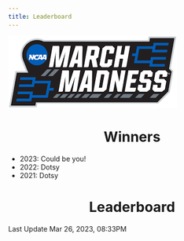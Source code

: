 ```yaml
---
title: Leaderboard
---
```


<link href="/rmarkdown-libs/tabwid/tabwid.css" rel="stylesheet" />

<style type="text/css">
h1 {
  text-align: center;
}
</style>

![march madness logo](march_madness_logo.png)

# Winners

-   2023: Could be you!
-   2022: Dotsy
-   2021: Dotsy

# Leaderboard

Last Update Mar 26, 2023, 08:33PM

<template id="38158540-de96-4232-85e2-692192df03c1"><style>
.tabwid table{
  border-spacing:0px !important;
  border-collapse:collapse;
  line-height:1;
  margin-left:auto;
  margin-right:auto;
  border-width: 0;
  display: table;
  margin-top: 1.275em;
  margin-bottom: 1.275em;
  border-color: transparent;
}
.tabwid_left table{
  margin-left:0;
}
.tabwid_right table{
  margin-right:0;
}
.tabwid td {
    padding: 0;
}
.tabwid a {
  text-decoration: none;
}
.tabwid thead {
    background-color: transparent;
}
.tabwid tfoot {
    background-color: transparent;
}
.tabwid table tr {
background-color: transparent;
}
</style><div class="tabwid"><style>.cl-09531212{}.cl-094a86a6{font-family:'Helvetica';font-size:11pt;font-weight:bold;font-style:normal;text-decoration:none;color:rgba(0, 0, 0, 1.00);background-color:transparent;}.cl-094a86c4{font-family:'Helvetica';font-size:11pt;font-weight:normal;font-style:normal;text-decoration:none;color:rgba(0, 0, 0, 1.00);background-color:transparent;}.cl-094aa4ba{margin:0;text-align:center;border-bottom: 0 solid rgba(0, 0, 0, 1.00);border-top: 0 solid rgba(0, 0, 0, 1.00);border-left: 0 solid rgba(0, 0, 0, 1.00);border-right: 0 solid rgba(0, 0, 0, 1.00);padding-bottom:5pt;padding-top:5pt;padding-left:5pt;padding-right:5pt;line-height: 1;background-color:transparent;}.cl-094af316{width:126.3pt;background-color:transparent;vertical-align: middle;border-bottom: 0 solid rgba(0, 0, 0, 1.00);border-top: 0 solid rgba(0, 0, 0, 1.00);border-left: 0 solid rgba(0, 0, 0, 1.00);border-right: 0 solid rgba(0, 0, 0, 1.00);margin-bottom:0;margin-top:0;margin-left:0;margin-right:0;}.cl-094af320{width:70.1pt;background-color:transparent;vertical-align: middle;border-bottom: 0 solid rgba(0, 0, 0, 1.00);border-top: 0 solid rgba(0, 0, 0, 1.00);border-left: 0 solid rgba(0, 0, 0, 1.00);border-right: 0 solid rgba(0, 0, 0, 1.00);margin-bottom:0;margin-top:0;margin-left:0;margin-right:0;}.cl-094af32a{width:114.7pt;background-color:transparent;vertical-align: middle;border-bottom: 0 solid rgba(0, 0, 0, 1.00);border-top: 0 solid rgba(0, 0, 0, 1.00);border-left: 0 solid rgba(0, 0, 0, 1.00);border-right: 0 solid rgba(0, 0, 0, 1.00);margin-bottom:0;margin-top:0;margin-left:0;margin-right:0;}.cl-094af32b{width:51.1pt;background-color:transparent;vertical-align: middle;border-bottom: 0 solid rgba(0, 0, 0, 1.00);border-top: 0 solid rgba(0, 0, 0, 1.00);border-left: 0 solid rgba(0, 0, 0, 1.00);border-right: 0 solid rgba(0, 0, 0, 1.00);margin-bottom:0;margin-top:0;margin-left:0;margin-right:0;}.cl-094af334{width:47.4pt;background-color:transparent;vertical-align: middle;border-bottom: 0 solid rgba(0, 0, 0, 1.00);border-top: 0 solid rgba(0, 0, 0, 1.00);border-left: 0 solid rgba(0, 0, 0, 1.00);border-right: 0 solid rgba(0, 0, 0, 1.00);margin-bottom:0;margin-top:0;margin-left:0;margin-right:0;}.cl-094af335{width:126.3pt;background-color:transparent;vertical-align: middle;border-bottom: 0 solid rgba(0, 0, 0, 1.00);border-top: 0 solid rgba(0, 0, 0, 1.00);border-left: 0 solid rgba(0, 0, 0, 1.00);border-right: 0 solid rgba(0, 0, 0, 1.00);margin-bottom:0;margin-top:0;margin-left:0;margin-right:0;}.cl-094af336{width:114.7pt;background-color:transparent;vertical-align: middle;border-bottom: 0 solid rgba(0, 0, 0, 1.00);border-top: 0 solid rgba(0, 0, 0, 1.00);border-left: 0 solid rgba(0, 0, 0, 1.00);border-right: 0 solid rgba(0, 0, 0, 1.00);margin-bottom:0;margin-top:0;margin-left:0;margin-right:0;}.cl-094af33e{width:70.1pt;background-color:transparent;vertical-align: middle;border-bottom: 0 solid rgba(0, 0, 0, 1.00);border-top: 0 solid rgba(0, 0, 0, 1.00);border-left: 0 solid rgba(0, 0, 0, 1.00);border-right: 0 solid rgba(0, 0, 0, 1.00);margin-bottom:0;margin-top:0;margin-left:0;margin-right:0;}.cl-094af33f{width:51.1pt;background-color:transparent;vertical-align: middle;border-bottom: 0 solid rgba(0, 0, 0, 1.00);border-top: 0 solid rgba(0, 0, 0, 1.00);border-left: 0 solid rgba(0, 0, 0, 1.00);border-right: 0 solid rgba(0, 0, 0, 1.00);margin-bottom:0;margin-top:0;margin-left:0;margin-right:0;}.cl-094af348{width:47.4pt;background-color:transparent;vertical-align: middle;border-bottom: 0 solid rgba(0, 0, 0, 1.00);border-top: 0 solid rgba(0, 0, 0, 1.00);border-left: 0 solid rgba(0, 0, 0, 1.00);border-right: 0 solid rgba(0, 0, 0, 1.00);margin-bottom:0;margin-top:0;margin-left:0;margin-right:0;}.cl-094af349{width:47.4pt;background-color:transparent;vertical-align: middle;border-bottom: 0 solid rgba(0, 0, 0, 1.00);border-top: 0 solid rgba(0, 0, 0, 1.00);border-left: 0 solid rgba(0, 0, 0, 1.00);border-right: 0 solid rgba(0, 0, 0, 1.00);margin-bottom:0;margin-top:0;margin-left:0;margin-right:0;}.cl-094af34a{width:126.3pt;background-color:transparent;vertical-align: middle;border-bottom: 0 solid rgba(0, 0, 0, 1.00);border-top: 0 solid rgba(0, 0, 0, 1.00);border-left: 0 solid rgba(0, 0, 0, 1.00);border-right: 0 solid rgba(0, 0, 0, 1.00);margin-bottom:0;margin-top:0;margin-left:0;margin-right:0;}.cl-094af352{width:114.7pt;background-color:transparent;vertical-align: middle;border-bottom: 0 solid rgba(0, 0, 0, 1.00);border-top: 0 solid rgba(0, 0, 0, 1.00);border-left: 0 solid rgba(0, 0, 0, 1.00);border-right: 0 solid rgba(0, 0, 0, 1.00);margin-bottom:0;margin-top:0;margin-left:0;margin-right:0;}.cl-094af353{width:70.1pt;background-color:transparent;vertical-align: middle;border-bottom: 0 solid rgba(0, 0, 0, 1.00);border-top: 0 solid rgba(0, 0, 0, 1.00);border-left: 0 solid rgba(0, 0, 0, 1.00);border-right: 0 solid rgba(0, 0, 0, 1.00);margin-bottom:0;margin-top:0;margin-left:0;margin-right:0;}.cl-094af354{width:51.1pt;background-color:transparent;vertical-align: middle;border-bottom: 0 solid rgba(0, 0, 0, 1.00);border-top: 0 solid rgba(0, 0, 0, 1.00);border-left: 0 solid rgba(0, 0, 0, 1.00);border-right: 0 solid rgba(0, 0, 0, 1.00);margin-bottom:0;margin-top:0;margin-left:0;margin-right:0;}.cl-094af366{width:70.1pt;background-color:transparent;vertical-align: middle;border-bottom: 0 solid rgba(0, 0, 0, 1.00);border-top: 0 solid rgba(0, 0, 0, 1.00);border-left: 0 solid rgba(0, 0, 0, 1.00);border-right: 0 solid rgba(0, 0, 0, 1.00);margin-bottom:0;margin-top:0;margin-left:0;margin-right:0;}.cl-094af367{width:47.4pt;background-color:transparent;vertical-align: middle;border-bottom: 0 solid rgba(0, 0, 0, 1.00);border-top: 0 solid rgba(0, 0, 0, 1.00);border-left: 0 solid rgba(0, 0, 0, 1.00);border-right: 0 solid rgba(0, 0, 0, 1.00);margin-bottom:0;margin-top:0;margin-left:0;margin-right:0;}.cl-094af370{width:126.3pt;background-color:transparent;vertical-align: middle;border-bottom: 0 solid rgba(0, 0, 0, 1.00);border-top: 0 solid rgba(0, 0, 0, 1.00);border-left: 0 solid rgba(0, 0, 0, 1.00);border-right: 0 solid rgba(0, 0, 0, 1.00);margin-bottom:0;margin-top:0;margin-left:0;margin-right:0;}.cl-094af37a{width:114.7pt;background-color:transparent;vertical-align: middle;border-bottom: 0 solid rgba(0, 0, 0, 1.00);border-top: 0 solid rgba(0, 0, 0, 1.00);border-left: 0 solid rgba(0, 0, 0, 1.00);border-right: 0 solid rgba(0, 0, 0, 1.00);margin-bottom:0;margin-top:0;margin-left:0;margin-right:0;}.cl-094af37b{width:51.1pt;background-color:transparent;vertical-align: middle;border-bottom: 0 solid rgba(0, 0, 0, 1.00);border-top: 0 solid rgba(0, 0, 0, 1.00);border-left: 0 solid rgba(0, 0, 0, 1.00);border-right: 0 solid rgba(0, 0, 0, 1.00);margin-bottom:0;margin-top:0;margin-left:0;margin-right:0;}.cl-094af384{width:51.1pt;background-color:transparent;vertical-align: middle;border-bottom: 0 solid rgba(0, 0, 0, 1.00);border-top: 0 solid rgba(0, 0, 0, 1.00);border-left: 0 solid rgba(0, 0, 0, 1.00);border-right: 0 solid rgba(0, 0, 0, 1.00);margin-bottom:0;margin-top:0;margin-left:0;margin-right:0;}.cl-094af385{width:70.1pt;background-color:transparent;vertical-align: middle;border-bottom: 0 solid rgba(0, 0, 0, 1.00);border-top: 0 solid rgba(0, 0, 0, 1.00);border-left: 0 solid rgba(0, 0, 0, 1.00);border-right: 0 solid rgba(0, 0, 0, 1.00);margin-bottom:0;margin-top:0;margin-left:0;margin-right:0;}.cl-094af38e{width:126.3pt;background-color:transparent;vertical-align: middle;border-bottom: 0 solid rgba(0, 0, 0, 1.00);border-top: 0 solid rgba(0, 0, 0, 1.00);border-left: 0 solid rgba(0, 0, 0, 1.00);border-right: 0 solid rgba(0, 0, 0, 1.00);margin-bottom:0;margin-top:0;margin-left:0;margin-right:0;}.cl-094af38f{width:114.7pt;background-color:transparent;vertical-align: middle;border-bottom: 0 solid rgba(0, 0, 0, 1.00);border-top: 0 solid rgba(0, 0, 0, 1.00);border-left: 0 solid rgba(0, 0, 0, 1.00);border-right: 0 solid rgba(0, 0, 0, 1.00);margin-bottom:0;margin-top:0;margin-left:0;margin-right:0;}.cl-094af390{width:47.4pt;background-color:transparent;vertical-align: middle;border-bottom: 0 solid rgba(0, 0, 0, 1.00);border-top: 0 solid rgba(0, 0, 0, 1.00);border-left: 0 solid rgba(0, 0, 0, 1.00);border-right: 0 solid rgba(0, 0, 0, 1.00);margin-bottom:0;margin-top:0;margin-left:0;margin-right:0;}.cl-094af391{width:47.4pt;background-color:transparent;vertical-align: middle;border-bottom: 0 solid rgba(0, 0, 0, 1.00);border-top: 0 solid rgba(0, 0, 0, 1.00);border-left: 0 solid rgba(0, 0, 0, 1.00);border-right: 0 solid rgba(0, 0, 0, 1.00);margin-bottom:0;margin-top:0;margin-left:0;margin-right:0;}.cl-094af398{width:114.7pt;background-color:transparent;vertical-align: middle;border-bottom: 0 solid rgba(0, 0, 0, 1.00);border-top: 0 solid rgba(0, 0, 0, 1.00);border-left: 0 solid rgba(0, 0, 0, 1.00);border-right: 0 solid rgba(0, 0, 0, 1.00);margin-bottom:0;margin-top:0;margin-left:0;margin-right:0;}.cl-094af399{width:70.1pt;background-color:transparent;vertical-align: middle;border-bottom: 0 solid rgba(0, 0, 0, 1.00);border-top: 0 solid rgba(0, 0, 0, 1.00);border-left: 0 solid rgba(0, 0, 0, 1.00);border-right: 0 solid rgba(0, 0, 0, 1.00);margin-bottom:0;margin-top:0;margin-left:0;margin-right:0;}.cl-094af39a{width:51.1pt;background-color:transparent;vertical-align: middle;border-bottom: 0 solid rgba(0, 0, 0, 1.00);border-top: 0 solid rgba(0, 0, 0, 1.00);border-left: 0 solid rgba(0, 0, 0, 1.00);border-right: 0 solid rgba(0, 0, 0, 1.00);margin-bottom:0;margin-top:0;margin-left:0;margin-right:0;}.cl-094af3a2{width:126.3pt;background-color:transparent;vertical-align: middle;border-bottom: 0 solid rgba(0, 0, 0, 1.00);border-top: 0 solid rgba(0, 0, 0, 1.00);border-left: 0 solid rgba(0, 0, 0, 1.00);border-right: 0 solid rgba(0, 0, 0, 1.00);margin-bottom:0;margin-top:0;margin-left:0;margin-right:0;}.cl-094af3a3{width:126.3pt;background-color:transparent;vertical-align: middle;border-bottom: 0 solid rgba(0, 0, 0, 1.00);border-top: 0 solid rgba(0, 0, 0, 1.00);border-left: 0 solid rgba(0, 0, 0, 1.00);border-right: 0 solid rgba(0, 0, 0, 1.00);margin-bottom:0;margin-top:0;margin-left:0;margin-right:0;}.cl-094af3a4{width:51.1pt;background-color:transparent;vertical-align: middle;border-bottom: 0 solid rgba(0, 0, 0, 1.00);border-top: 0 solid rgba(0, 0, 0, 1.00);border-left: 0 solid rgba(0, 0, 0, 1.00);border-right: 0 solid rgba(0, 0, 0, 1.00);margin-bottom:0;margin-top:0;margin-left:0;margin-right:0;}.cl-094af3ac{width:114.7pt;background-color:transparent;vertical-align: middle;border-bottom: 0 solid rgba(0, 0, 0, 1.00);border-top: 0 solid rgba(0, 0, 0, 1.00);border-left: 0 solid rgba(0, 0, 0, 1.00);border-right: 0 solid rgba(0, 0, 0, 1.00);margin-bottom:0;margin-top:0;margin-left:0;margin-right:0;}.cl-094af3ad{width:70.1pt;background-color:transparent;vertical-align: middle;border-bottom: 0 solid rgba(0, 0, 0, 1.00);border-top: 0 solid rgba(0, 0, 0, 1.00);border-left: 0 solid rgba(0, 0, 0, 1.00);border-right: 0 solid rgba(0, 0, 0, 1.00);margin-bottom:0;margin-top:0;margin-left:0;margin-right:0;}.cl-094af3b6{width:47.4pt;background-color:transparent;vertical-align: middle;border-bottom: 0 solid rgba(0, 0, 0, 1.00);border-top: 0 solid rgba(0, 0, 0, 1.00);border-left: 0 solid rgba(0, 0, 0, 1.00);border-right: 0 solid rgba(0, 0, 0, 1.00);margin-bottom:0;margin-top:0;margin-left:0;margin-right:0;}.cl-094af3b7{width:114.7pt;background-color:transparent;vertical-align: middle;border-bottom: 0 solid rgba(0, 0, 0, 1.00);border-top: 0 solid rgba(0, 0, 0, 1.00);border-left: 0 solid rgba(0, 0, 0, 1.00);border-right: 0 solid rgba(0, 0, 0, 1.00);margin-bottom:0;margin-top:0;margin-left:0;margin-right:0;}.cl-094af3b8{width:126.3pt;background-color:transparent;vertical-align: middle;border-bottom: 0 solid rgba(0, 0, 0, 1.00);border-top: 0 solid rgba(0, 0, 0, 1.00);border-left: 0 solid rgba(0, 0, 0, 1.00);border-right: 0 solid rgba(0, 0, 0, 1.00);margin-bottom:0;margin-top:0;margin-left:0;margin-right:0;}.cl-094af3c0{width:47.4pt;background-color:transparent;vertical-align: middle;border-bottom: 0 solid rgba(0, 0, 0, 1.00);border-top: 0 solid rgba(0, 0, 0, 1.00);border-left: 0 solid rgba(0, 0, 0, 1.00);border-right: 0 solid rgba(0, 0, 0, 1.00);margin-bottom:0;margin-top:0;margin-left:0;margin-right:0;}.cl-094af3c1{width:70.1pt;background-color:transparent;vertical-align: middle;border-bottom: 0 solid rgba(0, 0, 0, 1.00);border-top: 0 solid rgba(0, 0, 0, 1.00);border-left: 0 solid rgba(0, 0, 0, 1.00);border-right: 0 solid rgba(0, 0, 0, 1.00);margin-bottom:0;margin-top:0;margin-left:0;margin-right:0;}.cl-094af3c2{width:51.1pt;background-color:transparent;vertical-align: middle;border-bottom: 0 solid rgba(0, 0, 0, 1.00);border-top: 0 solid rgba(0, 0, 0, 1.00);border-left: 0 solid rgba(0, 0, 0, 1.00);border-right: 0 solid rgba(0, 0, 0, 1.00);margin-bottom:0;margin-top:0;margin-left:0;margin-right:0;}.cl-094af3ca{width:126.3pt;background-color:transparent;vertical-align: middle;border-bottom: 2pt solid rgba(102, 102, 102, 1.00);border-top: 0 solid rgba(0, 0, 0, 1.00);border-left: 0 solid rgba(0, 0, 0, 1.00);border-right: 0 solid rgba(0, 0, 0, 1.00);margin-bottom:0;margin-top:0;margin-left:0;margin-right:0;}.cl-094af3cb{width:70.1pt;background-color:transparent;vertical-align: middle;border-bottom: 2pt solid rgba(102, 102, 102, 1.00);border-top: 0 solid rgba(0, 0, 0, 1.00);border-left: 0 solid rgba(0, 0, 0, 1.00);border-right: 0 solid rgba(0, 0, 0, 1.00);margin-bottom:0;margin-top:0;margin-left:0;margin-right:0;}.cl-094af3d4{width:114.7pt;background-color:transparent;vertical-align: middle;border-bottom: 2pt solid rgba(102, 102, 102, 1.00);border-top: 0 solid rgba(0, 0, 0, 1.00);border-left: 0 solid rgba(0, 0, 0, 1.00);border-right: 0 solid rgba(0, 0, 0, 1.00);margin-bottom:0;margin-top:0;margin-left:0;margin-right:0;}.cl-094af3d5{width:51.1pt;background-color:transparent;vertical-align: middle;border-bottom: 2pt solid rgba(102, 102, 102, 1.00);border-top: 0 solid rgba(0, 0, 0, 1.00);border-left: 0 solid rgba(0, 0, 0, 1.00);border-right: 0 solid rgba(0, 0, 0, 1.00);margin-bottom:0;margin-top:0;margin-left:0;margin-right:0;}.cl-094af3de{width:47.4pt;background-color:transparent;vertical-align: middle;border-bottom: 2pt solid rgba(102, 102, 102, 1.00);border-top: 0 solid rgba(0, 0, 0, 1.00);border-left: 0 solid rgba(0, 0, 0, 1.00);border-right: 0 solid rgba(0, 0, 0, 1.00);margin-bottom:0;margin-top:0;margin-left:0;margin-right:0;}.cl-094af3df{width:126.3pt;background-color:transparent;vertical-align: middle;border-bottom: 0 solid rgba(0, 0, 0, 1.00);border-top: 0 solid rgba(0, 0, 0, 1.00);border-left: 0 solid rgba(0, 0, 0, 1.00);border-right: 0 solid rgba(0, 0, 0, 1.00);margin-bottom:0;margin-top:0;margin-left:0;margin-right:0;}.cl-094af3e0{width:70.1pt;background-color:transparent;vertical-align: middle;border-bottom: 0 solid rgba(0, 0, 0, 1.00);border-top: 0 solid rgba(0, 0, 0, 1.00);border-left: 0 solid rgba(0, 0, 0, 1.00);border-right: 0 solid rgba(0, 0, 0, 1.00);margin-bottom:0;margin-top:0;margin-left:0;margin-right:0;}.cl-094af3e8{width:114.7pt;background-color:transparent;vertical-align: middle;border-bottom: 0 solid rgba(0, 0, 0, 1.00);border-top: 0 solid rgba(0, 0, 0, 1.00);border-left: 0 solid rgba(0, 0, 0, 1.00);border-right: 0 solid rgba(0, 0, 0, 1.00);margin-bottom:0;margin-top:0;margin-left:0;margin-right:0;}.cl-094af3e9{width:51.1pt;background-color:transparent;vertical-align: middle;border-bottom: 0 solid rgba(0, 0, 0, 1.00);border-top: 0 solid rgba(0, 0, 0, 1.00);border-left: 0 solid rgba(0, 0, 0, 1.00);border-right: 0 solid rgba(0, 0, 0, 1.00);margin-bottom:0;margin-top:0;margin-left:0;margin-right:0;}.cl-094af3ea{width:47.4pt;background-color:transparent;vertical-align: middle;border-bottom: 0 solid rgba(0, 0, 0, 1.00);border-top: 0 solid rgba(0, 0, 0, 1.00);border-left: 0 solid rgba(0, 0, 0, 1.00);border-right: 0 solid rgba(0, 0, 0, 1.00);margin-bottom:0;margin-top:0;margin-left:0;margin-right:0;}.cl-094af3f2{width:114.7pt;background-color:transparent;vertical-align: middle;border-bottom: 0 solid rgba(0, 0, 0, 1.00);border-top: 0 solid rgba(0, 0, 0, 1.00);border-left: 0 solid rgba(0, 0, 0, 1.00);border-right: 0 solid rgba(0, 0, 0, 1.00);margin-bottom:0;margin-top:0;margin-left:0;margin-right:0;}.cl-094af3f3{width:70.1pt;background-color:transparent;vertical-align: middle;border-bottom: 0 solid rgba(0, 0, 0, 1.00);border-top: 0 solid rgba(0, 0, 0, 1.00);border-left: 0 solid rgba(0, 0, 0, 1.00);border-right: 0 solid rgba(0, 0, 0, 1.00);margin-bottom:0;margin-top:0;margin-left:0;margin-right:0;}.cl-094af3f4{width:47.4pt;background-color:transparent;vertical-align: middle;border-bottom: 0 solid rgba(0, 0, 0, 1.00);border-top: 0 solid rgba(0, 0, 0, 1.00);border-left: 0 solid rgba(0, 0, 0, 1.00);border-right: 0 solid rgba(0, 0, 0, 1.00);margin-bottom:0;margin-top:0;margin-left:0;margin-right:0;}.cl-094af3fc{width:126.3pt;background-color:transparent;vertical-align: middle;border-bottom: 0 solid rgba(0, 0, 0, 1.00);border-top: 0 solid rgba(0, 0, 0, 1.00);border-left: 0 solid rgba(0, 0, 0, 1.00);border-right: 0 solid rgba(0, 0, 0, 1.00);margin-bottom:0;margin-top:0;margin-left:0;margin-right:0;}.cl-094af3fd{width:51.1pt;background-color:transparent;vertical-align: middle;border-bottom: 0 solid rgba(0, 0, 0, 1.00);border-top: 0 solid rgba(0, 0, 0, 1.00);border-left: 0 solid rgba(0, 0, 0, 1.00);border-right: 0 solid rgba(0, 0, 0, 1.00);margin-bottom:0;margin-top:0;margin-left:0;margin-right:0;}.cl-094af406{width:51.1pt;background-color:transparent;vertical-align: middle;border-bottom: 0 solid rgba(0, 0, 0, 1.00);border-top: 0 solid rgba(0, 0, 0, 1.00);border-left: 0 solid rgba(0, 0, 0, 1.00);border-right: 0 solid rgba(0, 0, 0, 1.00);margin-bottom:0;margin-top:0;margin-left:0;margin-right:0;}.cl-094af407{width:126.3pt;background-color:transparent;vertical-align: middle;border-bottom: 0 solid rgba(0, 0, 0, 1.00);border-top: 0 solid rgba(0, 0, 0, 1.00);border-left: 0 solid rgba(0, 0, 0, 1.00);border-right: 0 solid rgba(0, 0, 0, 1.00);margin-bottom:0;margin-top:0;margin-left:0;margin-right:0;}.cl-094af408{width:70.1pt;background-color:transparent;vertical-align: middle;border-bottom: 0 solid rgba(0, 0, 0, 1.00);border-top: 0 solid rgba(0, 0, 0, 1.00);border-left: 0 solid rgba(0, 0, 0, 1.00);border-right: 0 solid rgba(0, 0, 0, 1.00);margin-bottom:0;margin-top:0;margin-left:0;margin-right:0;}.cl-094af410{width:47.4pt;background-color:transparent;vertical-align: middle;border-bottom: 0 solid rgba(0, 0, 0, 1.00);border-top: 0 solid rgba(0, 0, 0, 1.00);border-left: 0 solid rgba(0, 0, 0, 1.00);border-right: 0 solid rgba(0, 0, 0, 1.00);margin-bottom:0;margin-top:0;margin-left:0;margin-right:0;}.cl-094af411{width:114.7pt;background-color:transparent;vertical-align: middle;border-bottom: 0 solid rgba(0, 0, 0, 1.00);border-top: 0 solid rgba(0, 0, 0, 1.00);border-left: 0 solid rgba(0, 0, 0, 1.00);border-right: 0 solid rgba(0, 0, 0, 1.00);margin-bottom:0;margin-top:0;margin-left:0;margin-right:0;}.cl-094af412{width:51.1pt;background-color:transparent;vertical-align: middle;border-bottom: 2pt solid rgba(102, 102, 102, 1.00);border-top: 2pt solid rgba(102, 102, 102, 1.00);border-left: 0 solid rgba(0, 0, 0, 1.00);border-right: 0 solid rgba(0, 0, 0, 1.00);margin-bottom:0;margin-top:0;margin-left:0;margin-right:0;}.cl-094af41a{width:114.7pt;background-color:transparent;vertical-align: middle;border-bottom: 2pt solid rgba(102, 102, 102, 1.00);border-top: 2pt solid rgba(102, 102, 102, 1.00);border-left: 0 solid rgba(0, 0, 0, 1.00);border-right: 0 solid rgba(0, 0, 0, 1.00);margin-bottom:0;margin-top:0;margin-left:0;margin-right:0;}.cl-094af424{width:70.1pt;background-color:transparent;vertical-align: middle;border-bottom: 2pt solid rgba(102, 102, 102, 1.00);border-top: 2pt solid rgba(102, 102, 102, 1.00);border-left: 0 solid rgba(0, 0, 0, 1.00);border-right: 0 solid rgba(0, 0, 0, 1.00);margin-bottom:0;margin-top:0;margin-left:0;margin-right:0;}.cl-094af425{width:126.3pt;background-color:transparent;vertical-align: middle;border-bottom: 2pt solid rgba(102, 102, 102, 1.00);border-top: 2pt solid rgba(102, 102, 102, 1.00);border-left: 0 solid rgba(0, 0, 0, 1.00);border-right: 0 solid rgba(0, 0, 0, 1.00);margin-bottom:0;margin-top:0;margin-left:0;margin-right:0;}.cl-094af42e{width:47.4pt;background-color:transparent;vertical-align: middle;border-bottom: 2pt solid rgba(102, 102, 102, 1.00);border-top: 2pt solid rgba(102, 102, 102, 1.00);border-left: 0 solid rgba(0, 0, 0, 1.00);border-right: 0 solid rgba(0, 0, 0, 1.00);margin-bottom:0;margin-top:0;margin-left:0;margin-right:0;}</style><table class='cl-09531212'>
<thead><tr style="overflow-wrap:break-word;"><td class="cl-094af42e"><p class="cl-094aa4ba"><span class="cl-094a86a6">Rank</span></p></td><td class="cl-094af424"><p class="cl-094aa4ba"><span class="cl-094a86a6">Player</span></p></td><td class="cl-094af41a"><p class="cl-094aa4ba"><span class="cl-094a86a6">Teams Remaining</span></p></td><td class="cl-094af412"><p class="cl-094aa4ba"><span class="cl-094a86a6">Score</span></p></td><td class="cl-094af425"><p class="cl-094aa4ba"><span class="cl-094a86a6">Best Possible Score</span></p></td></tr></thead><tbody><tr style="overflow-wrap:break-word;"><td class="cl-094af334"><p class="cl-094aa4ba"><span class="cl-094a86c4">1</span></p></td><td class="cl-094af320"><p class="cl-094aa4ba"><span class="cl-094a86c4">Duff</span></p></td><td class="cl-094af32a"><p class="cl-094aa4ba"><span class="cl-094a86c4">0</span></p></td><td class="cl-094af32b"><p class="cl-094aa4ba"><span class="cl-094a86c4">48</span></p></td><td class="cl-094af316"><p class="cl-094aa4ba"><span class="cl-094a86c4">48</span></p></td></tr><tr style="overflow-wrap:break-word;"><td class="cl-094af3b6"><p class="cl-094aa4ba"><span class="cl-094a86c4">2</span></p></td><td class="cl-094af3ad"><p class="cl-094aa4ba"><span class="cl-094a86c4">Maddie</span></p></td><td class="cl-094af3ac"><p class="cl-094aa4ba"><span class="cl-094a86c4">1</span></p></td><td class="cl-094af3a4"><p class="cl-094aa4ba"><span class="cl-094a86c4">40</span></p></td><td class="cl-094af3a3"><p class="cl-094aa4ba"><span class="cl-094a86c4">58</span></p></td></tr><tr style="overflow-wrap:break-word;"><td class="cl-094af3ea"><p class="cl-094aa4ba"><span class="cl-094a86c4">3</span></p></td><td class="cl-094af3e0"><p class="cl-094aa4ba"><span class="cl-094a86c4">Colameco</span></p></td><td class="cl-094af3e8"><p class="cl-094aa4ba"><span class="cl-094a86c4">1</span></p></td><td class="cl-094af3e9"><p class="cl-094aa4ba"><span class="cl-094a86c4">39</span></p></td><td class="cl-094af3df"><p class="cl-094aa4ba"><span class="cl-094a86c4">47</span></p></td></tr><tr style="overflow-wrap:break-word;"><td class="cl-094af390"><p class="cl-094aa4ba"><span class="cl-094a86c4">4</span></p></td><td class="cl-094af385"><p class="cl-094aa4ba"><span class="cl-094a86c4">Wilent</span></p></td><td class="cl-094af38f"><p class="cl-094aa4ba"><span class="cl-094a86c4">1</span></p></td><td class="cl-094af384"><p class="cl-094aa4ba"><span class="cl-094a86c4">37</span></p></td><td class="cl-094af38e"><p class="cl-094aa4ba"><span class="cl-094a86c4">47</span></p></td></tr><tr style="overflow-wrap:break-word;"><td class="cl-094af3f4"><p class="cl-094aa4ba"><span class="cl-094a86c4">5</span></p></td><td class="cl-094af3f3"><p class="cl-094aa4ba"><span class="cl-094a86c4">Ry Guy</span></p></td><td class="cl-094af3f2"><p class="cl-094aa4ba"><span class="cl-094a86c4">1</span></p></td><td class="cl-094af3fd"><p class="cl-094aa4ba"><span class="cl-094a86c4">36</span></p></td><td class="cl-094af3fc"><p class="cl-094aa4ba"><span class="cl-094a86c4">46</span></p></td></tr><tr style="overflow-wrap:break-word;"><td class="cl-094af390"><p class="cl-094aa4ba"><span class="cl-094a86c4">5</span></p></td><td class="cl-094af385"><p class="cl-094aa4ba"><span class="cl-094a86c4">Rene</span></p></td><td class="cl-094af38f"><p class="cl-094aa4ba"><span class="cl-094a86c4">1</span></p></td><td class="cl-094af384"><p class="cl-094aa4ba"><span class="cl-094a86c4">36</span></p></td><td class="cl-094af38e"><p class="cl-094aa4ba"><span class="cl-094a86c4">44</span></p></td></tr><tr style="overflow-wrap:break-word;"><td class="cl-094af390"><p class="cl-094aa4ba"><span class="cl-094a86c4">5</span></p></td><td class="cl-094af385"><p class="cl-094aa4ba"><span class="cl-094a86c4">Mike</span></p></td><td class="cl-094af38f"><p class="cl-094aa4ba"><span class="cl-094a86c4">0</span></p></td><td class="cl-094af384"><p class="cl-094aa4ba"><span class="cl-094a86c4">36</span></p></td><td class="cl-094af38e"><p class="cl-094aa4ba"><span class="cl-094a86c4">36</span></p></td></tr><tr style="overflow-wrap:break-word;"><td class="cl-094af410"><p class="cl-094aa4ba"><span class="cl-094a86c4">8</span></p></td><td class="cl-094af408"><p class="cl-094aa4ba"><span class="cl-094a86c4">Wong</span></p></td><td class="cl-094af411"><p class="cl-094aa4ba"><span class="cl-094a86c4">1</span></p></td><td class="cl-094af406"><p class="cl-094aa4ba"><span class="cl-094a86c4">31</span></p></td><td class="cl-094af407"><p class="cl-094aa4ba"><span class="cl-094a86c4">39</span></p></td></tr><tr style="overflow-wrap:break-word;"><td class="cl-094af3f4"><p class="cl-094aa4ba"><span class="cl-094a86c4">9</span></p></td><td class="cl-094af3f3"><p class="cl-094aa4ba"><span class="cl-094a86c4">Stumpy</span></p></td><td class="cl-094af3f2"><p class="cl-094aa4ba"><span class="cl-094a86c4">1</span></p></td><td class="cl-094af3fd"><p class="cl-094aa4ba"><span class="cl-094a86c4">30</span></p></td><td class="cl-094af3fc"><p class="cl-094aa4ba"><span class="cl-094a86c4">40</span></p></td></tr><tr style="overflow-wrap:break-word;"><td class="cl-094af348"><p class="cl-094aa4ba"><span class="cl-094a86c4">10</span></p></td><td class="cl-094af33e"><p class="cl-094aa4ba"><span class="cl-094a86c4">Shelagh</span></p></td><td class="cl-094af336"><p class="cl-094aa4ba"><span class="cl-094a86c4">1</span></p></td><td class="cl-094af33f"><p class="cl-094aa4ba"><span class="cl-094a86c4">26</span></p></td><td class="cl-094af335"><p class="cl-094aa4ba"><span class="cl-094a86c4">36</span></p></td></tr><tr style="overflow-wrap:break-word;"><td class="cl-094af349"><p class="cl-094aa4ba"><span class="cl-094a86c4">11</span></p></td><td class="cl-094af353"><p class="cl-094aa4ba"><span class="cl-094a86c4">Ashlee</span></p></td><td class="cl-094af352"><p class="cl-094aa4ba"><span class="cl-094a86c4">0</span></p></td><td class="cl-094af354"><p class="cl-094aa4ba"><span class="cl-094a86c4">23</span></p></td><td class="cl-094af34a"><p class="cl-094aa4ba"><span class="cl-094a86c4">23</span></p></td></tr><tr style="overflow-wrap:break-word;"><td class="cl-094af367"><p class="cl-094aa4ba"><span class="cl-094a86c4">12</span></p></td><td class="cl-094af366"><p class="cl-094aa4ba"><span class="cl-094a86c4">Russ</span></p></td><td class="cl-094af37a"><p class="cl-094aa4ba"><span class="cl-094a86c4">1</span></p></td><td class="cl-094af37b"><p class="cl-094aa4ba"><span class="cl-094a86c4">21</span></p></td><td class="cl-094af370"><p class="cl-094aa4ba"><span class="cl-094a86c4">29</span></p></td></tr><tr style="overflow-wrap:break-word;"><td class="cl-094af390"><p class="cl-094aa4ba"><span class="cl-094a86c4">13</span></p></td><td class="cl-094af385"><p class="cl-094aa4ba"><span class="cl-094a86c4">Nate</span></p></td><td class="cl-094af38f"><p class="cl-094aa4ba"><span class="cl-094a86c4">0</span></p></td><td class="cl-094af384"><p class="cl-094aa4ba"><span class="cl-094a86c4">18</span></p></td><td class="cl-094af38e"><p class="cl-094aa4ba"><span class="cl-094a86c4">18</span></p></td></tr><tr style="overflow-wrap:break-word;"><td class="cl-094af391"><p class="cl-094aa4ba"><span class="cl-094a86c4">14</span></p></td><td class="cl-094af399"><p class="cl-094aa4ba"><span class="cl-094a86c4">Dotsy</span></p></td><td class="cl-094af398"><p class="cl-094aa4ba"><span class="cl-094a86c4">1</span></p></td><td class="cl-094af39a"><p class="cl-094aa4ba"><span class="cl-094a86c4">16</span></p></td><td class="cl-094af3a2"><p class="cl-094aa4ba"><span class="cl-094a86c4">24</span></p></td></tr><tr style="overflow-wrap:break-word;"><td class="cl-094af3b6"><p class="cl-094aa4ba"><span class="cl-094a86c4">15</span></p></td><td class="cl-094af3ad"><p class="cl-094aa4ba"><span class="cl-094a86c4">Keith</span></p></td><td class="cl-094af3ac"><p class="cl-094aa4ba"><span class="cl-094a86c4">0</span></p></td><td class="cl-094af3a4"><p class="cl-094aa4ba"><span class="cl-094a86c4">14</span></p></td><td class="cl-094af3a3"><p class="cl-094aa4ba"><span class="cl-094a86c4">14</span></p></td></tr><tr style="overflow-wrap:break-word;"><td class="cl-094af348"><p class="cl-094aa4ba"><span class="cl-094a86c4">16</span></p></td><td class="cl-094af33e"><p class="cl-094aa4ba"><span class="cl-094a86c4">George</span></p></td><td class="cl-094af336"><p class="cl-094aa4ba"><span class="cl-094a86c4">0</span></p></td><td class="cl-094af33f"><p class="cl-094aa4ba"><span class="cl-094a86c4">13</span></p></td><td class="cl-094af335"><p class="cl-094aa4ba"><span class="cl-094a86c4">13</span></p></td></tr><tr style="overflow-wrap:break-word;"><td class="cl-094af390"><p class="cl-094aa4ba"><span class="cl-094a86c4">17</span></p></td><td class="cl-094af385"><p class="cl-094aa4ba"><span class="cl-094a86c4">Hammer</span></p></td><td class="cl-094af38f"><p class="cl-094aa4ba"><span class="cl-094a86c4">0</span></p></td><td class="cl-094af384"><p class="cl-094aa4ba"><span class="cl-094a86c4">11</span></p></td><td class="cl-094af38e"><p class="cl-094aa4ba"><span class="cl-094a86c4">11</span></p></td></tr><tr style="overflow-wrap:break-word;"><td class="cl-094af3c0"><p class="cl-094aa4ba"><span class="cl-094a86c4">17</span></p></td><td class="cl-094af3c1"><p class="cl-094aa4ba"><span class="cl-094a86c4">Joe</span></p></td><td class="cl-094af3b7"><p class="cl-094aa4ba"><span class="cl-094a86c4">0</span></p></td><td class="cl-094af3c2"><p class="cl-094aa4ba"><span class="cl-094a86c4">11</span></p></td><td class="cl-094af3b8"><p class="cl-094aa4ba"><span class="cl-094a86c4">11</span></p></td></tr><tr style="overflow-wrap:break-word;"><td class="cl-094af391"><p class="cl-094aa4ba"><span class="cl-094a86c4">17</span></p></td><td class="cl-094af399"><p class="cl-094aa4ba"><span class="cl-094a86c4">Kyle</span></p></td><td class="cl-094af398"><p class="cl-094aa4ba"><span class="cl-094a86c4">0</span></p></td><td class="cl-094af39a"><p class="cl-094aa4ba"><span class="cl-094a86c4">11</span></p></td><td class="cl-094af3a2"><p class="cl-094aa4ba"><span class="cl-094a86c4">11</span></p></td></tr><tr style="overflow-wrap:break-word;"><td class="cl-094af391"><p class="cl-094aa4ba"><span class="cl-094a86c4">20</span></p></td><td class="cl-094af399"><p class="cl-094aa4ba"><span class="cl-094a86c4">Kelly</span></p></td><td class="cl-094af398"><p class="cl-094aa4ba"><span class="cl-094a86c4">0</span></p></td><td class="cl-094af39a"><p class="cl-094aa4ba"><span class="cl-094a86c4">5</span></p></td><td class="cl-094af3a2"><p class="cl-094aa4ba"><span class="cl-094a86c4">5</span></p></td></tr><tr style="overflow-wrap:break-word;"><td class="cl-094af3de"><p class="cl-094aa4ba"><span class="cl-094a86c4">21</span></p></td><td class="cl-094af3cb"><p class="cl-094aa4ba"><span class="cl-094a86c4">Steve</span></p></td><td class="cl-094af3d4"><p class="cl-094aa4ba"><span class="cl-094a86c4">0</span></p></td><td class="cl-094af3d5"><p class="cl-094aa4ba"><span class="cl-094a86c4">0</span></p></td><td class="cl-094af3ca"><p class="cl-094aa4ba"><span class="cl-094a86c4">0</span></p></td></tr></tbody></table></div></template>
<div class="flextable-shadow-host" id="244ba053-6e86-4f7e-9432-ac3361519cf9"></div>
<script>
var dest = document.getElementById("244ba053-6e86-4f7e-9432-ac3361519cf9");
var template = document.getElementById("38158540-de96-4232-85e2-692192df03c1");
var caption = template.content.querySelector("caption");
if(caption) {
  caption.style.cssText = "display:block;text-align:center;";
  var newcapt = document.createElement("p");
  newcapt.appendChild(caption)
  dest.parentNode.insertBefore(newcapt, dest.previousSibling);
}
var fantome = dest.attachShadow({mode: 'open'});
var templateContent = template.content;
fantome.appendChild(templateContent);
</script>
